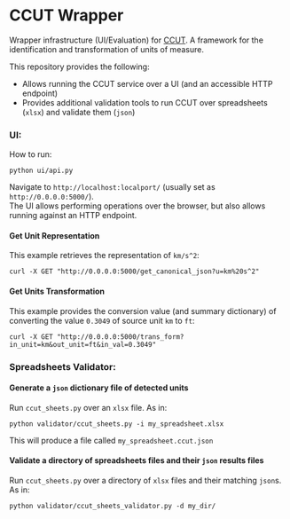 # CCUT Wrapper
Wrapper infrastructure (UI/Evaluation) for [CCUT](https://github.com/basels/ccut/). A framework for the identification and transformation of units of measure.

This repository provides the following:
* Allows running the CCUT service over a UI (and an accessible HTTP endpoint)
* Provides additional validation tools to run CCUT over spreadsheets (`xlsx`) and validate them (`json`)


### UI:
How to run:
```
python ui/api.py
```
Navigate to `http://localhost:localport/` (usually set as `http://0.0.0.0:5000/`).<br />
The UI allows performing operations over the browser, but also allows running against an HTTP endpoint.

#### Get Unit Representation
This example retrieves the representation of `km/s^2`:
```
curl -X GET "http://0.0.0.0:5000/get_canonical_json?u=km%20s^2"
```

#### Get Units Transformation
This example provides the conversion value (and summary dictionary) of converting the value `0.3049` of source unit `km` to `ft`:
```
curl -X GET "http://0.0.0.0:5000/trans_form?in_unit=km&out_unit=ft&in_val=0.3049"
```


### Spreadsheets Validator:
#### Generate a `json` dictionary file of detected units
Run `ccut_sheets.py` over an `xlsx` file. As in:
```
python validator/ccut_sheets.py -i my_spreadsheet.xlsx
```
This will produce a file called `my_spreadsheet.ccut.json`

#### Validate a directory of spreadsheets files and their `json` results files
Run `ccut_sheets.py` over a directory of `xlsx` files and their matching `json`s. As in:
```
python validator/ccut_sheets_validator.py -d my_dir/
```